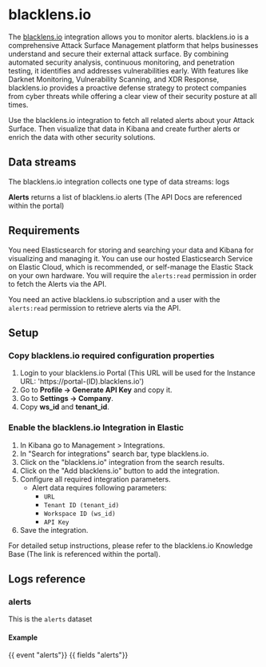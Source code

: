 # blacklens.io

The [blacklens.io](https://blacklens.io) integration allows you to monitor alerts. blacklens.io is a comprehensive Attack Surface Management platform that helps businesses understand and secure their external attack surface. By combining automated security analysis, continuous monitoring, and penetration testing, it identifies and addresses vulnerabilities early. With features like Darknet Monitoring, Vulnerability Scanning, and XDR Response, blacklens.io provides a proactive defense strategy to protect companies from cyber threats while offering a clear view of their security posture at all times.

Use the blacklens.io integration to fetch all related alerts about your Attack Surface. Then visualize that data in Kibana and create further alerts or enrich the data with other security solutions.

## Data streams

The blacklens.io integration collects one type of data streams: logs

**Alerts** returns a list of blacklens.io alerts (The API Docs are referenced within the portal)
## Requirements

You need Elasticsearch for storing and searching your data and Kibana for visualizing and managing it.
You can use our hosted Elasticsearch Service on Elastic Cloud, which is recommended, or self-manage the Elastic Stack on your own hardware.
You will require the `alerts:read` permission in order to fetch the Alerts via the API.

You need an active blacklens.io subscription and a user with the `alerts:read` permission to retrieve alerts via the API.

## Setup

### Copy blacklens.io required configuration properties

1. Login to your blacklens.io Portal (This URL will be used for the Instance URL: 'https://portal-(ID).blacklens.io')
2. Go to **Profile → Generate API Key** and copy it. 
3. Go to **Settings → Company**.
4. Copy **ws_id** and **tenant_id**.

### Enable the blacklens.io Integration in Elastic

1. In Kibana go to Management > Integrations.
2. In "Search for integrations" search bar, type blacklens.io.
3. Click on the "blacklens.io" integration from the search results.
4. Click on the "Add blacklens.io" button to add the integration.
5. Configure all required integration parameters. 
    - Alert data requires following parameters:
        - `URL`
        - `Tenant ID (tenant_id)`
        - `Workspace ID (ws_id)`
        - `API Key`
6. Save the integration.

For detailed setup instructions, please refer to the blacklens.io Knowledge Base (The link is referenced within the portal).

## Logs reference

### alerts

This is the `alerts` dataset

#### Example

{{ event "alerts"}}
{{ fields "alerts"}}